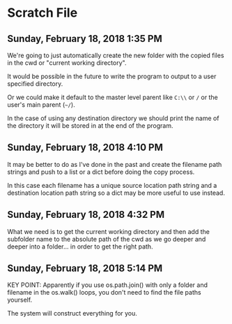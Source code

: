 # Scratch File

## Sunday, February 18, 2018 1:35 PM

We're going to just automatically create the new folder with the copied files in the cwd or "current working directory".

It would be possible in the future to write the program to output to a user specified directory.

Or we could make it default to the master level parent like `C:\\` or `/` or the user's main parent (`~/`).

In the case of using any destination directory we should print the name of the directory it will be stored in at the end of the program.

## Sunday, February 18, 2018 4:10 PM

It may be better to do as I've done in the past and create the filename path strings and push to a list or a dict before doing the copy process.

In this case each filename has a unique source location path string and a destination location path string so a dict may be more useful to use instead.

## Sunday, February 18, 2018 4:32 PM

What we need is to get the current working directory and then add the subfolder name to the absolute path of the cwd as we go deeper and deeper into a folder... in order to get the right path.

## Sunday, February 18, 2018 5:14 PM

KEY POINT:  Apparently if you use os.path.join() with only a folder and filename in the os.walk() loops, you don't need to find the file paths yourself.  

The system will construct everything for you.

